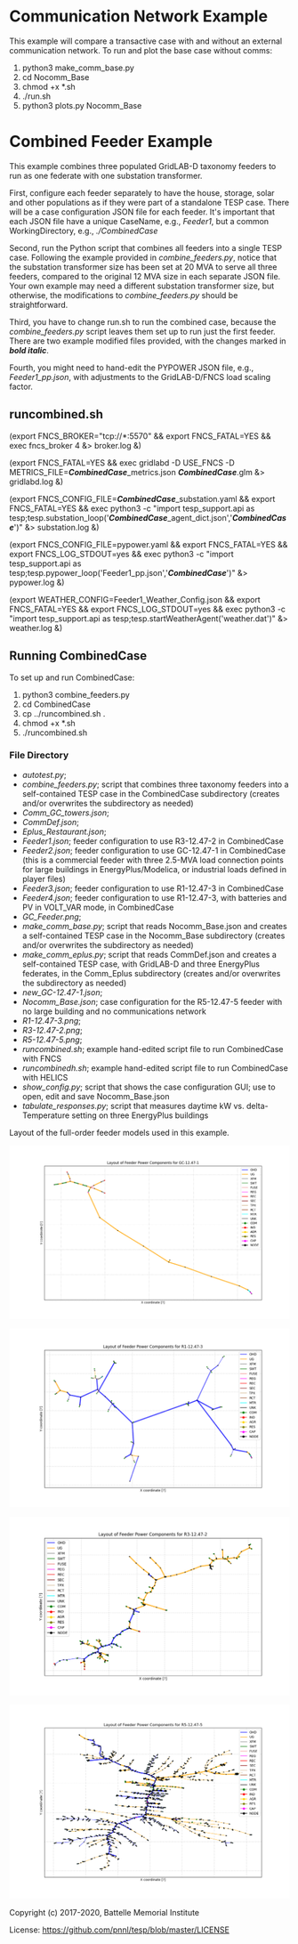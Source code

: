 # Communication Network Example

This example will compare a transactive case with and without an external
communication network. To run and plot the base case without comms:

1. python3 make_comm_base.py
2. cd Nocomm_Base
3. chmod +x *.sh
4. ./run.sh
5. python3 plots.py Nocomm_Base

# Combined Feeder Example

This example combines three populated GridLAB-D taxonomy feeders to run as one federate
with one substation transformer. 

First, configure each feeder separately to have the house,
storage, solar and other populations as if they were part of a standalone TESP case. There 
will be a case configuration JSON file for each feeder. It's important that each JSON file
have a unique CaseName, e.g., *Feeder1*, but a common WorkingDirectory, e.g., *./CombinedCase*

Second, run the Python script that combines all feeders into a single TESP case. Following
the example provided in *combine_feeders.py*, notice that the substation transformer size
has been set at 20 MVA to serve all three feeders, compared to the original 12 MVA size in
each separate JSON file. Your own example may need a different substation transformer size, but
otherwise, the modifications to *combine_feeders.py* should be straightforward.

Third, you have to change run.sh to run the combined case, because the *combine_feeders.py*
script leaves them set up to run just the first feeder.  There are two example modified files provided,
with the changes marked in ***bold italic***.

Fourth, you might need to hand-edit the PYPOWER JSON file, e.g., *Feeder1_pp.json*, with adjustments to the GridLAB-D/FNCS
load scaling factor.

## runcombined.sh

(export FNCS_BROKER="tcp://*:5570" && export FNCS_FATAL=YES && exec fncs_broker 4 &> broker.log &)

(export FNCS_FATAL=YES && exec gridlabd -D USE_FNCS -D METRICS_FILE=***CombinedCase***_metrics.json ***CombinedCase***.glm &> gridlabd.log &)

(export FNCS_CONFIG_FILE=***CombinedCase***_substation.yaml && export FNCS_FATAL=YES && exec python3 -c "import tesp_support.api as tesp;tesp.substation_loop('***CombinedCase***_agent_dict.json','***CombinedCase***')"  &> substation.log &)

(export FNCS_CONFIG_FILE=pypower.yaml && export FNCS_FATAL=YES && export FNCS_LOG_STDOUT=yes && exec python3 -c "import tesp_support.api as tesp;tesp.pypower_loop('Feeder1_pp.json','***CombinedCase***')"  &> pypower.log &)

(export WEATHER_CONFIG=Feeder1_Weather_Config.json && export FNCS_FATAL=YES && export FNCS_LOG_STDOUT=yes && exec python3 -c "import tesp_support.api as tesp;tesp.startWeatherAgent('weather.dat')"  &> weather.log &)

## Running CombinedCase

To set up and run CombinedCase:

1. python3 combine_feeders.py
2. cd CombinedCase
3. cp ../runcombined.sh .
4. chmod +x *.sh
5. ./runcombined.sh

### File Directory

- *autotest.py*;
- *combine_feeders.py*; script that combines three taxonomy feeders into a self-contained TESP case in the CombinedCase subdirectory (creates and/or overwrites the subdirectory as needed)
- *Comm_GC_towers.json*;
- *CommDef.json*;
- *Eplus_Restaurant.json*;
- *Feeder1.json*; feeder configuration to use R3-12.47-2 in CombinedCase
- *Feeder2.json*; feeder configuration to use GC-12.47-1 in CombinedCase (this is a commercial feeder with three 2.5-MVA load connection points for large buildings in EnergyPlus/Modelica, or industrial loads defined in player files)
- *Feeder3.json*; feeder configuration to use R1-12.47-3 in CombinedCase
- *Feeder4.json*; feeder configuration to use R1-12.47-3, with batteries and PV in VOLT_VAR mode, in CombinedCase
- *GC_Feeder.png*;
- *make_comm_base.py*; script that reads Nocomm_Base.json and creates a self-contained TESP case in the Nocomm_Base subdirectory (creates and/or overwrites the subdirectory as needed)
- *make_comm_eplus.py*; script that reads CommDef.json and creates a self-contained TESP case, with GridLAB-D and three EnergyPlus federates, in the Comm_Eplus subdirectory (creates and/or overwrites the subdirectory as needed)
- *new_GC-12.47-1.json*;
- *Nocomm_Base.json*; case configuration for the R5-12.47-5 feeder with no large building and no communications network
- *R1-12.47-3.png*;
- *R3-12.47-2.png*;
- *R5-12.47-5.png*;
- *runcombined.sh*; example hand-edited script file to run CombinedCase with FNCS
- *runcombinedh.sh*; example hand-edited script file to run CombinedCase with HELICS
- *show_config.py*; script that shows the case configuration GUI; use to open, edit and save Nocomm_Base.json
- *tabulate_responses.py*; script that measures daytime kW vs. delta-Temperature setting on three EnergyPlus buildings

Layout of the full-order feeder models used in this example.

![](GC_Feeder.png)

![](R1-12.47-3.png)

![](R3-12.47-2.png)

![](R5-12.47-5.png)

Copyright (c) 2017-2020, Battelle Memorial Institute

License: https://github.com/pnnl/tesp/blob/master/LICENSE
